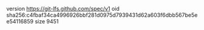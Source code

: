 version https://git-lfs.github.com/spec/v1
oid sha256:c4fbaf34ca4996926bbf281d0975d7939431d62a603f6dbb567be5ee54116859
size 9451
